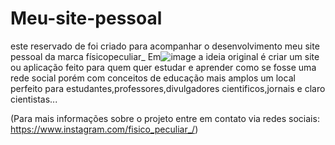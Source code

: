 # Meu-site-pessoal
este reservado de foi criado para acompanhar o desenvolvimento meu site pessoal da marca físicopeculiar_
Em![image](https://user-images.githubusercontent.com/95295070/156925125-6f047226-3171-47de-a44e-1a82e5bd331b.png)
a ideia  original é criar um site ou aplicação feito para quem quer estudar e aprender como se fosse uma rede social porém com conceitos de educação mais amplos um local perfeito para estudantes,professores,divulgadores cientificos,jornais e claro cientistas... 

(Para mais informações sobre o projeto entre em contato via redes sociais: https://www.instagram.com/fisico_peculiar_/)
